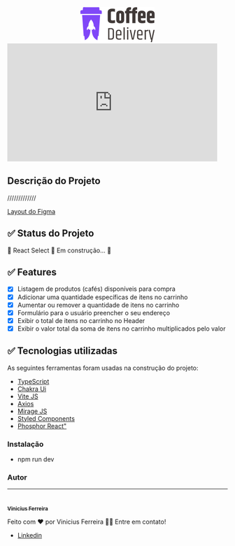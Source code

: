 <div align="center">
  <img src="public//logoCoffee.svg" alt="Logo" />
</div>

<iframe src="https://giphy.com/embed/bsbIktnd1ZXKwnYC7B" width="480" height="270" frameBorder="0" allowFullScreen></iframe>

## Descrição do Projeto

/////////////

[Layout do Figma](<https://www.figma.com/file/5yT9ZzZmRQRS4yivGGB3pl/Coffee-Delivery/duplicate>)

## ✅ Status do Projeto

🚧 React Select 🚀 Em construção... 🚧

## ✅ Features

- [x] Listagem de produtos (cafés) disponíveis para compra
- [x] Adicionar uma quantidade específicas de itens no carrinho
- [x] Aumentar ou remover a quantidade de itens no carrinho
- [x] Formulário para o usuário preencher o seu endereço
- [x] Exibir o total de itens no carrinho no Header
- [x] Exibir o valor total da soma de itens no carrinho multiplicados pelo valor

## ✅ Tecnologias utilizadas

As seguintes ferramentas foram usadas na construção do projeto:

- [TypeScript](https://www.typescriptlang.org/)
- [Chakra Ui](https://chakra-ui.com/)
- [Vite JS](https://vitejs.dev/)
- [Axios](https://axios-http.com/ptbr/docs/intro)
- [Mirage JS](https://axios-http.com/ptbr/docs/intro)
- [Styled Components](https://axios-http.com/ptbr/docs/intro)
- [Phosphor React"](https://axios-http.com/ptbr/docs/intro)

### Instalação 

- npm run dev

### Autor

---

<a href="https://avatars.githubusercontent.com/u/68232658?v=4">
 <img style="border-radius: 50%;" src="https://avatars.githubusercontent.com/u/68232658?v=4" width="100px;" alt=""/>
 <br />
 <sub><b>Vinicius Ferreira</b></sub></a>

Feito com ❤️ por Vinicius Ferreira 👋🏽 Entre em contato!

- [Linkedin](http://www.linkedin.com/in/viniciusfg05)
